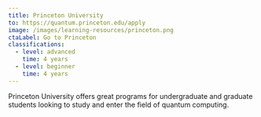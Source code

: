 ```yaml
---
title: Princeton University
to: https://quantum.princeton.edu/apply
image: /images/learning-resources/princeton.png
ctaLabel: Go to Princeton
classifications:
  - level: advanced
    time: 4 years
  - level: beginner
    time: 4 years
---
```

Princeton University offers great programs for undergraduate and graduate students looking to study and enter the field of quantum computing. 
